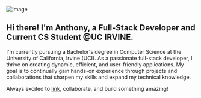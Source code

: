 ![image](https://github.com/user-attachments/assets/7d1a146c-5826-451b-b7c8-aebfb1eadf27)

## Hi there! I'm Anthony, a Full-Stack Developer and Current CS Student @UC IRVINE.

I'm currently pursuing a Bachelor's degree in Computer Science at the University of California, Irvine (UCI). As a passionate full-stack developer, I thrive on creating dynamic, efficient, and user-friendly applications. My goal is to continually gain hands-on experience through projects and collaborations that sharpen my skills and expand my technical knowledge.

Always excited to [link](https://www.linkedin.com/in/anthony-nguyen-cs/), collaborate, and build something amazing! 
